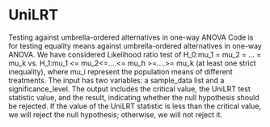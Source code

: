 # UniLRT
Testing against umbrella-ordered alternatives in one-way ANOVA Code is for testing equality means against umbrella-ordered alternatives in one-way ANOVA. We have considered Likelihood ratio test of H_0:mu_1 = mu_2 = ... = mu_k vs. H_1:mu_1 <= mu_2<=....<= mu_h >=....>= mu_k (at least one strict inequality), where mu_i represent the population means of different treatments. The input has two variables: a sample_data list and a significance_level. The output includes the critical value, the UniLRT test statistic value, and the result, indicating whether the null hypothesis should be rejected. If the value of the UniLRT statistic is less than the critical value, we will reject the null hypothesis; otherwise, we will not reject it.

